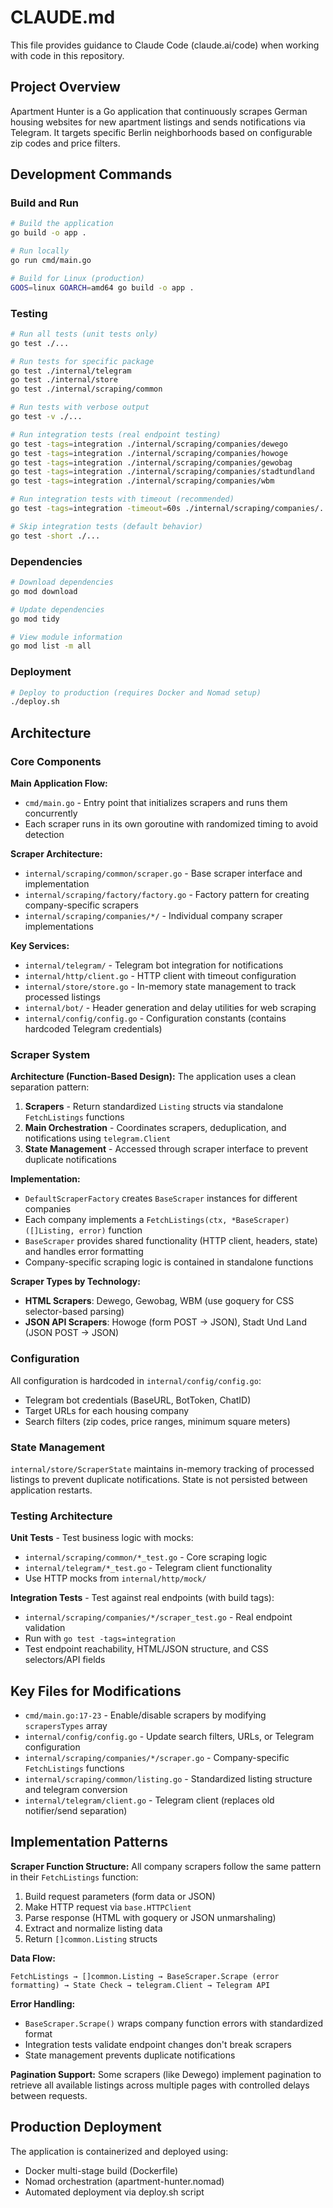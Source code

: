 # CLAUDE.md

This file provides guidance to Claude Code (claude.ai/code) when working with code in this repository.

## Project Overview

Apartment Hunter is a Go application that continuously scrapes German housing websites for new apartment listings and sends notifications via Telegram. It targets specific Berlin neighborhoods based on configurable zip codes and price filters.

## Development Commands

### Build and Run
```bash
# Build the application
go build -o app .

# Run locally
go run cmd/main.go

# Build for Linux (production)
GOOS=linux GOARCH=amd64 go build -o app .
```

### Testing
```bash
# Run all tests (unit tests only)
go test ./...

# Run tests for specific package
go test ./internal/telegram
go test ./internal/store
go test ./internal/scraping/common

# Run tests with verbose output
go test -v ./...

# Run integration tests (real endpoint testing)
go test -tags=integration ./internal/scraping/companies/dewego
go test -tags=integration ./internal/scraping/companies/howoge
go test -tags=integration ./internal/scraping/companies/gewobag
go test -tags=integration ./internal/scraping/companies/stadtundland
go test -tags=integration ./internal/scraping/companies/wbm

# Run integration tests with timeout (recommended)
go test -tags=integration -timeout=60s ./internal/scraping/companies/...

# Skip integration tests (default behavior)
go test -short ./...
```

### Dependencies
```bash
# Download dependencies
go mod download

# Update dependencies
go mod tidy

# View module information
go mod list -m all
```

### Deployment
```bash
# Deploy to production (requires Docker and Nomad setup)
./deploy.sh
```

## Architecture

### Core Components

**Main Application Flow:**
- `cmd/main.go` - Entry point that initializes scrapers and runs them concurrently
- Each scraper runs in its own goroutine with randomized timing to avoid detection

**Scraper Architecture:**
- `internal/scraping/common/scraper.go` - Base scraper interface and implementation
- `internal/scraping/factory/factory.go` - Factory pattern for creating company-specific scrapers
- `internal/scraping/companies/*/` - Individual company scraper implementations

**Key Services:**
- `internal/telegram/` - Telegram bot integration for notifications
- `internal/http/client.go` - HTTP client with timeout configuration
- `internal/store/store.go` - In-memory state management to track processed listings
- `internal/bot/` - Header generation and delay utilities for web scraping
- `internal/config/config.go` - Configuration constants (contains hardcoded Telegram credentials)

### Scraper System

**Architecture (Function-Based Design):**
The application uses a clean separation pattern:
1. **Scrapers** - Return standardized `Listing` structs via standalone `FetchListings` functions
2. **Main Orchestration** - Coordinates scrapers, deduplication, and notifications using `telegram.Client`
3. **State Management** - Accessed through scraper interface to prevent duplicate notifications

**Implementation:**
- `DefaultScraperFactory` creates `BaseScraper` instances for different companies
- Each company implements a `FetchListings(ctx, *BaseScraper) ([]Listing, error)` function
- `BaseScraper` provides shared functionality (HTTP client, headers, state) and handles error formatting
- Company-specific scraping logic is contained in standalone functions

**Scraper Types by Technology:**
- **HTML Scrapers**: Dewego, Gewobag, WBM (use goquery for CSS selector-based parsing)
- **JSON API Scrapers**: Howoge (form POST → JSON), Stadt Und Land (JSON POST → JSON)

### Configuration

All configuration is hardcoded in `internal/config/config.go`:
- Telegram bot credentials (BaseURL, BotToken, ChatID)
- Target URLs for each housing company
- Search filters (zip codes, price ranges, minimum square meters)

### State Management

`internal/store/ScraperState` maintains in-memory tracking of processed listings to prevent duplicate notifications. State is not persisted between application restarts.

### Testing Architecture

**Unit Tests** - Test business logic with mocks:
- `internal/scraping/common/*_test.go` - Core scraping logic
- `internal/telegram/*_test.go` - Telegram client functionality
- Use HTTP mocks from `internal/http/mock/`

**Integration Tests** - Test against real endpoints (with build tags):
- `internal/scraping/companies/*/scraper_test.go` - Real endpoint validation
- Run with `go test -tags=integration`
- Test endpoint reachability, HTML/JSON structure, and CSS selectors/API fields

## Key Files for Modifications

- `cmd/main.go:17-23` - Enable/disable scrapers by modifying `scrapersTypes` array
- `internal/config/config.go` - Update search filters, URLs, or Telegram configuration
- `internal/scraping/companies/*/scraper.go` - Company-specific `FetchListings` functions
- `internal/scraping/common/listing.go` - Standardized listing structure and telegram conversion
- `internal/telegram/client.go` - Telegram client (replaces old notifier/send separation)

## Implementation Patterns

**Scraper Function Structure:**
All company scrapers follow the same pattern in their `FetchListings` function:
1. Build request parameters (form data or JSON)
2. Make HTTP request via `base.HTTPClient`
3. Parse response (HTML with goquery or JSON unmarshaling)
4. Extract and normalize listing data
5. Return `[]common.Listing` structs

**Data Flow:**
```
FetchListings → []common.Listing → BaseScraper.Scrape (error formatting) → State Check → telegram.Client → Telegram API
```

**Error Handling:**
- `BaseScraper.Scrape()` wraps company function errors with standardized format
- Integration tests validate endpoint changes don't break scrapers
- State management prevents duplicate notifications

**Pagination Support:**
Some scrapers (like Dewego) implement pagination to retrieve all available listings across multiple pages with controlled delays between requests.

## Production Deployment

The application is containerized and deployed using:
- Docker multi-stage build (Dockerfile)
- Nomad orchestration (apartment-hunter.nomad)
- Automated deployment via deploy.sh script